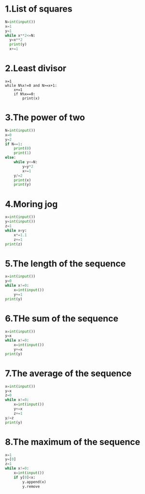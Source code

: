 # 1.List of squares

```.py
N=int(input())
x=1
y=1
while x**2<=N:
  y=x**2
  print(y)
  x+=1
```

# 2.Least divisor

```.pyN=int(input())
x=1
while N%x!=0 and N>=x+1:
    x+=1
    if N%x==0:
        print(x)
```

# 3.The power of two

```.py
N=int(input())
x=0
y=2
if N==1:
    print(0)
    print(1)
else:
    while y<=N:
        y=y*2
        x+=1
    y/=2
    print(x)
    print(y)
```

# 4.Moring jog

```.py
x=int(input())
y=int(input())
z=1
while x<y:
    x*=1.1
    z+=1
print(z)
```

# 5.The length of the sequence

```.py
x=int(input())
y=0
while x!=0:
    x=int(input())
    y+=1
print(y)
```

# 6.THe sum of the sequence

```.py
x=int(input())
y=x
while x!=0:
    x=int(input())
    y+=x
print(y)
```

# 7.The average of the sequence

```.py
x=int(input())
y=x
z=0
while x!=0:
    x=int(input())
    y+=x
    z+=1
y/=z
print(y)
```

# 8.The maximum of the sequence

```.py
x=1
y=[0]
z=1
while x!=0:
    x=int(input())
    if y[0]<x:
        y.append(x)
        y.remove
